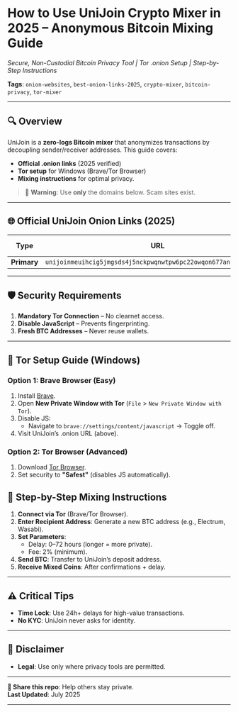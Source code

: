 # How to Use UniJoin Crypto Mixer in 2025 – Anonymous Bitcoin Mixing Guide  
*Secure, Non-Custodial Bitcoin Privacy Tool | Tor .onion Setup | Step-by-Step Instructions*  

**Tags**: `onion-websites`, `best-onion-links-2025`, `crypto-mixer`, `bitcoin-privacy`, `tor-mixer`  

---

## 🔍 Overview  
UniJoin is a **zero-logs Bitcoin mixer** that anonymizes transactions by decoupling sender/receiver addresses. This guide covers:  
- **Official .onion links** (2025 verified)  
- **Tor setup** for Windows (Brave/Tor Browser)  
- **Mixing instructions** for optimal privacy.  

> 🚨 **Warning**: Use **only** the domains below. Scam sites exist.  

---

## 🌐 Official UniJoin Onion Links (2025)  
| Type          | URL                                  | Access Method          |  
|---------------|--------------------------------------|------------------------|  
| **Primary**   | `unijoinmeuihcig5jmgsds4j5nckpwqnwtpw6pc22owqon677an35rqd.onion`      | Tor |  



---

## 🛡️ Security Requirements  
1. **Mandatory Tor Connection** – No clearnet access.  
2. **Disable JavaScript** – Prevents fingerprinting.  
3. **Fresh BTC Addresses** – Never reuse wallets.  

---

## 🧅 Tor Setup Guide (Windows)  

### **Option 1: Brave Browser (Easy)**  
1. Install [Brave](https://brave.com).  
2. Open **New Private Window with Tor** (`File` > `New Private Window with Tor`).  
3. Disable JS:  
   - Navigate to `brave://settings/content/javascript` → Toggle off.  
4. Visit UniJoin’s .onion URL (above).  

### **Option 2: Tor Browser (Advanced)**  
1. Download [Tor Browser](https://www.torproject.org).  
2. Set security to **"Safest"** (disables JS automatically).  


## 📜 Step-by-Step Mixing Instructions  
1. **Connect via Tor** (Brave/Tor Browser).  
2. **Enter Recipient Address**: Generate a new BTC address (e.g., Electrum, Wasabi).  
3. **Set Parameters**:  
   - Delay: 0–72 hours (longer = more private).  
   - Fee: 2% (minimum).  
4. **Send BTC**: Transfer to UniJoin’s deposit address.  
5. **Receive Mixed Coins**: After confirmations + delay.  

---

## ⚠️ Critical Tips  
- **Time Lock**: Use 24h+ delays for high-value transactions.  
- **No KYC**: UniJoin never asks for identity.  

---

## 🚨 Disclaimer  
- **Legal**: Use only where privacy tools are permitted.  

---

**🔗 Share this repo**: Help others stay private.  
**Last Updated**: July 2025  

---

